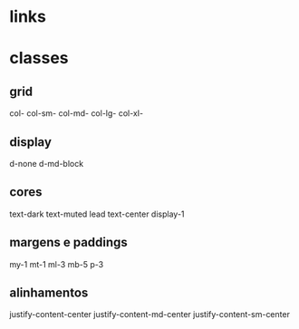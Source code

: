 # links

<!-- getbootstrap.com -->
<!-- www.w3schools.com/bootstrap4/ -->
<!-- www.youtube.com/watch?v=mVgrenJX5dI -->
<!-- www.youtube.com/watch?v=ZYYaMN4m40c&list=PLBbHLUbqqCrTwIrdix6kl84m4OPE0JexR&index=3 -->

# classes 

## grid
col-        <!--  extra small devices - screen width less than 576px -->
col-sm-     <!--  small devices - screen width equal to or greater than 576px* -->
col-md-     <!--  medium devices - screen width equal to or greater than 768px* -->
col-lg-     <!--  large devices - screen width equal to or greater than 992px* -->
col-xl-     <!--  xlarge devices - screen width equal to or greater than 1200px* -->

## display
d-none          <!-- some -->
d-md-block      <!-- mostra para tamanhos maiores que md -->

## cores
text-dark 
text-muted 
lead        <!-- deixa maior o paragrafo -->
text-center 
display-1   <!-- muda tamanho de 1 a 5 -->

## margens e paddings
my-1    <!-- margem superior e inferior 1 a 5 -->
mt-1    <!-- margem top 1 a 5 -->
ml-3    <!-- margem esquerda -->
mb-5    <!-- margem bottom 1 a 5 -->
p-3     <!-- padding 3 -->

## alinhamentos
justify-content-center      <!-- centraliza -->
justify-content-md-center   <!-- centraliza row na dimensão md -->
justify-content-sm-center   <!-- centraliza row na dimensão sm -->